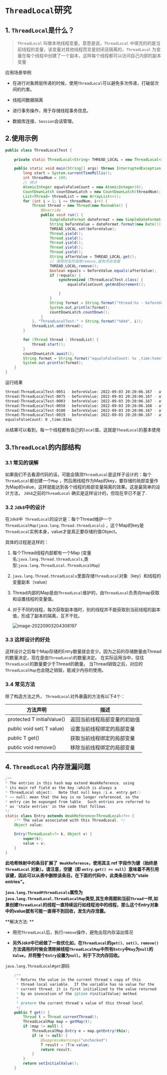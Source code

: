 # `ThreadLocal`研究

## 1. `ThreadLocal`是什么？

> `ThreadLocal` 叫做本地线程变量，意思是说，`ThreadLocal` 中填充的的是当前线程的变量，该变量对其他线程而言是封闭且隔离的，`ThreadLocal` 为变量在每个线程中创建了一个副本，这样每个线程都可以访问自己内部的副本变量

应用场景举例

- 在进行对象跨层传递的时候，使用`ThreadLocal`可以避免多次传递，打破层次间的约束。

- 线程间数据隔离

- 进行事务操作，用于存储线程事务信息。

- 数据库连接、`Session`会话管理。

## 2.使用示例

```java
public class ThreadLocalTest {
    
    private static ThreadLocal<String> THREAD_LOCAL = new ThreadLocal<>();

    public static void main(String[] args) throws InterruptedException {
        long start = System.currentTimeMillis();
        int threadNum = 100;
        // 统计
        AtomicInteger equalsFalseCount = new AtomicInteger(0);
        CountDownLatch countDownLatch = new CountDownLatch(threadNum);
        List<Thread> threadList = new ArrayList<>();
        for (int i = 1; i <= threadNum; i++) {
            Thread thread = new Thread(new Runnable() {
                @Override
                public void run() {
                    SimpleDateFormat dateFormat = new SimpleDateFormat("yyyy-MM-dd HH:mm:ss.SSS");
                    String beforeValue = dateFormat.format(new Date());
                    THREAD_LOCAL.set(beforeValue);
                    Thread.yield();
                    Thread.yield();
                    Thread.yield();
                    Thread.yield();
                    Thread.yield();
                    String afterValue = THREAD_LOCAL.get();
                    // 使用完及时调用remove,避免内存泄漏
                    THREAD_LOCAL.remove();
                    boolean equals = beforeValue.equals(afterValue);
                    if (!equals) {
                        synchronized (ThreadLocalTest.class) {
                            equalsFalseCount.getAndIncrement();

                        }
                    }
                    String format = String.format("thread:%s - beforeValue: %s - afterValue: %s - beforeValue.equals(afterValue): %s", Thread.currentThread().getName(), beforeValue, afterValue, equals);
                    System.out.println(format);
                    countDownLatch.countDown();
                }
            }, "ThreadLocalTest-" + String.format("%04d", i));
            threadList.add(thread);
        }

        for (Thread thread : threadList) {
            thread.start();
        }
        countDownLatch.await();
        String format = String.format("equalsFalseCount: %s ,time:%sms", equalsFalseCount.get(), System.currentTimeMillis() - start);
        System.out.println(format);
    }
}
```

运行结果

```sh
thread:ThreadLocalTest-0051 - beforeValue: 2022-09-03 20:20:06.167 - afterValue: 2022-09-03 20:20:06.167 - beforeValue.equals(afterValue): true
thread:ThreadLocalTest-0075 - beforeValue: 2022-09-03 20:20:06.167 - afterValue: 2022-09-03 20:20:06.167 - beforeValue.equals(afterValue): true
thread:ThreadLocalTest-0003 - beforeValue: 2022-09-03 20:20:06.167 - afterValue: 2022-09-03 20:20:06.167 - beforeValue.equals(afterValue): true
thread:ThreadLocalTest-0058 - beforeValue: 2022-09-03 20:20:06.168 - afterValue: 2022-09-03 20:20:06.168 - beforeValue.equals(afterValue): true
thread:ThreadLocalTest-0100 - beforeValue: 2022-09-03 20:20:06.167 - afterValue: 2022-09-03 20:20:06.167 - beforeValue.equals(afterValue): true
thread:ThreadLocalTest-0019 - beforeValue: 2022-09-03 20:20:06.167 - afterValue: 2022-09-03 20:20:06.167 - beforeValue.equals(afterValue): true
equalsFalseCount: 0 ,time:81ms
```

从结果可以看到，每一个线程都有自己的`local`值，这就是`TheadLocal`的基本使用

## 3.`ThreadLocal`的内部结构

### 3.1 常见的误解

如果我们不去看源代码的话，可能会猜测`ThreadLocal`是这样子设计的：每个`ThreadLocal`都创建一个`Map`
，然后用线程作为Map的key，要存储的局部变量作为Map的value，这样就能达到各个线程的局部变量隔离的效果。这是最简单的设计方法，
`Jdk8`之前的`ThreadLocal` 确实是这样设计的，但现在早已不是了.

### 3.2 `Jdk8`中的设计

在`Jdk8`中` ThreadLocal`的设计是：每个Thread维护一个`ThreadLocalMap(java.lang.Thread.threadLocals`)
，这个Map的key是`ThreadLocal`实例本身，value才是真正要存储的值Object。

具体的过程是这样的：

1. 每个Thread线程内部都有一个Map (变量名:`java.lang.Thread.threadLocals`,类型:`java.lang.ThreadLocal.ThreadLocalMap`)

2. `java.lang.Thread.threadLocals`里面存储`ThreadLocal`对象（key）和线程的变量副本（value）

3. Thread内部的Map是由`ThreadLocal`维护的，由`ThreadLocal`负责向map获取和设置线程的变量值。

4. 对于不同的线程，每次获取副本值时，别的线程并不能获取到当前线程的副本值，形成了副本的隔离，互不干扰。

   ![image-20220903204308197](https://cruder-figure-bed.oss-cn-beijing.aliyuncs.com/markdown/2022/09/03/08-43-18-133.png)

### 3.3 这样设计的好处

这样设计之后每个Map存储的Entry数量就会变少。因为之前的存储数量由Thread的数量决定，现在是由`ThreadLocal`的数量决定。
在实际运用当中，往往`ThreadLocal`的数量要少于Thread的数量。
当Thread销毁之后，对应的`ThreadLocalMap`也会随之销毁，能减少内存的使用。

### 3.4 常见方法

除了构造方法之外， `ThreadLocal`对外暴露的方法有以下4个：

| 方法声明                   | 描述                         |
| -------------------------- | ---------------------------- |
| protected T initialValue() | 返回当前线程局部变量的初始值 |
| public void set( T value)  | 设置当前线程绑定的局部变量   |
| public T get()             | 获取当前线程绑定的局部变量   |
| public void remove()       | 移除当前线程绑定的局部变量   |

## 4. `ThreadLocal` 内存泄漏问题

```java
/**
* The entries in this hash map extend WeakReference, using
* its main ref field as the key (which is always a
* ThreadLocal object).  Note that null keys (i.e. entry.get()
* == null) mean that the key is no longer referenced, so the
* entry can be expunged from table.  Such entries are referred to
* as "stale entries" in the code that follows.
*/
static class Entry extends WeakReference<ThreadLocal<?>> {
    /** The value associated with this ThreadLocal. */
    Object value;

    Entry(ThreadLocal<?> k, Object v) {
        super(k);
        value = v;
    }
}
```

**此哈希映射中的条目扩展了` WeakReference`，使用其主 ref 字段作为键（始终是 `ThreadLocal` 对象）。请注意，空键（即 `entry.get() == null`）意味着不再引用该键，因此可以从表中删除该条目。在下面的代码中，此类条目称为“stale entries”。**

**`java.lang.Thread#threadLocals`属性为`java.lang.ThreadLocal.ThreadLocalMap`类型,其生命周期和当前`Thread`一样,如果创建`ThreadLocal`的线程一直持续运行如线程池中的线程，那么这个Entry对象中的value就有可能一直得不到回收，发生内存泄露。**

**解决方法: **

- 用完`ThreadLocal`后，执行`remove`操作，避免出现内存溢出情况

- **另外`Jdk8`中已经做了一些优化如，在`ThreadLocal`的`get()、set()、remove()`方法调用的时候会清除掉线程`ThreadLocalMap`中所有`Entry`中`Key`为`null`的`Value`，并将整个`Entry`设置为`null`，利于下次内存回收。**

`java.lang.ThreadLocal#get`源码

```java
    /**
     * Returns the value in the current thread's copy of this
     * thread-local variable.  If the variable has no value for the
     * current thread, it is first initialized to the value returned
     * by an invocation of the {@link #initialValue} method.
     *
     * @return the current thread's value of this thread-local
     */
    public T get() {
        Thread t = Thread.currentThread();
        ThreadLocalMap map = getMap(t);
        if (map != null) {
            ThreadLocalMap.Entry e = map.getEntry(this);
            if (e != null) {
                @SuppressWarnings("unchecked")
                T result = (T)e.value;
                return result;
            }
        }
        return setInitialValue();
    }
```


